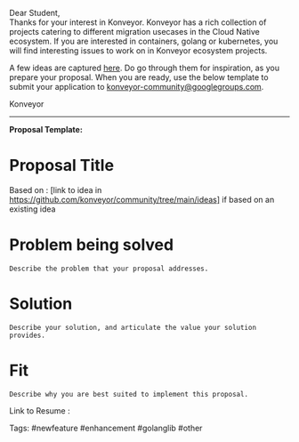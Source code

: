 Dear Student,  
Thanks for your interest in Konveyor. Konveyor has a rich collection of projects catering to different migration usecases in the Cloud Native ecosystem. If you are interested in containers, golang or kubernetes, you will find interesting issues to work on in Konveyor ecosystem projects. 

A few ideas are captured [here](https://github.com/konveyor/community/tree/main/ideas). Do go through them for inspiration, as you prepare your proposal. When you are ready, use the below template to submit your application to konveyor-community@googlegroups.com.

Konveyor

------
**Proposal Template:**

# Proposal Title

Based on : [link to idea in https://github.com/konveyor/community/tree/main/ideas] if based on an existing idea

# Problem being solved
    Describe the problem that your proposal addresses. 

# Solution
    Describe your solution, and articulate the value your solution provides.

# Fit
    Describe why you are best suited to implement this proposal.

Link to Resume : 


Tags:
#newfeature
#enhancement
#golanglib
#other
